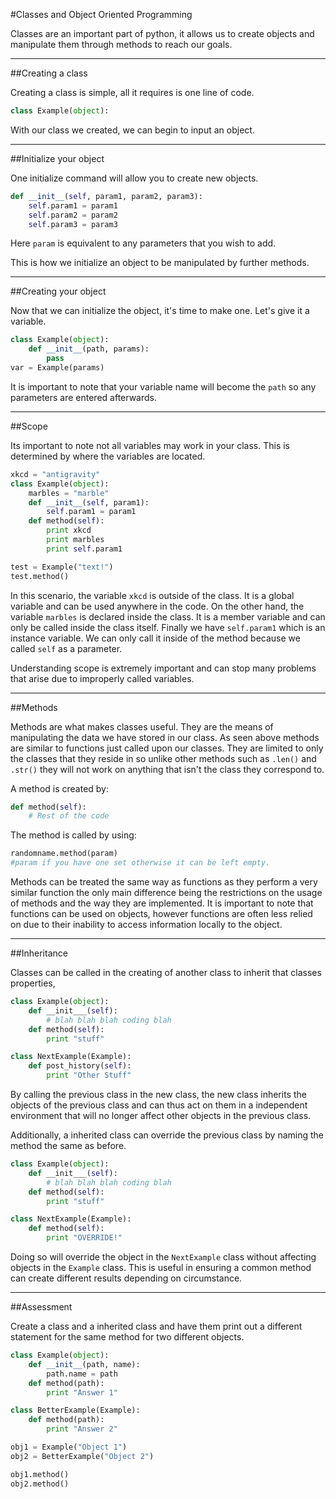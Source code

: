 #Classes and Object Oriented Programming

Classes are an important part of python, it allows us to create objects and manipulate them through methods to reach our goals.


----------

##Creating a class

Creating a class is simple, all it requires is one line of code.
``` python
class Example(object):
```
With our class we created, we can begin to input an object.

----------


##Initialize your object

One initialize command will allow you to create new objects.
``` python
def __init__(self, param1, param2, param3):
	self.param1 = param1
	self.param2 = param2
	self.param3 = param3
```
Here `param` is equivalent to any parameters that you wish to add.

This is how we initialize an object to be manipulated by further methods.

----------

##Creating your object

Now that we can initialize the object, it's time to make one. Let's give it a variable.
``` python
class Example(object):
	def __init__(path, params):
		pass
var = Example(params)
```
It is important to note that your variable name will become the `path` so any parameters are entered afterwards.

----------


##Scope

Its important to note not all variables may work in your class. This is determined by where the variables are located.
``` python
xkcd = "antigravity"
class Example(object):
	marbles = "marble"
	def __init__(self, param1):
		self.param1 = param1
	def method(self):
		print xkcd
		print marbles
		print self.param1

test = Example("text!")
test.method()
```
In this scenario, the variable `xkcd` is outside of the class. It is a global variable and can be used anywhere in the code. On the other hand, the variable `marbles` is declared inside the class. It is a member variable and can only be called inside the class itself. Finally we have `self.param1` which is an instance variable. We can only call it inside of the method because we called `self` as a parameter.

Understanding scope is extremely important and can stop many problems that arise due to improperly called variables.


----------


##Methods

Methods are what makes classes useful. They are the means of manipulating the data we have stored in our class. As seen above methods are similar to functions just called upon our classes. They are limited to only the classes that they reside in so unlike other methods such as `.len()` and `.str()` they will not work on anything that isn't the class they correspond to.

A method is created by:
``` python
def method(self):
	# Rest of the code
```
The method is called by using:
``` python
randomname.method(param)
#param if you have one set otherwise it can be left empty.
```

Methods can be treated the same way as functions as they perform a very similar function the only main difference being the restrictions on the usage of methods and the way they are implemented. It is important to note that functions can be used on objects, however functions are often less relied on due to their inability to access information locally to the object.


----------


##Inheritance

Classes can be called in the creating of another class to inherit that classes properties,

``` python
class Example(object):
	def __init___(self):
		# blah blah blah coding blah
	def method(self):
		print "stuff"

class NextExample(Example):
	def post_history(self):
		print "Other Stuff"
```
By calling the previous class in the new class, the new class inherits the objects of the previous class and can thus act on them in a independent environment that will no longer affect other objects in the previous class.

Additionally, a inherited class can override the previous class by naming the method the same as before.

``` python
class Example(object):
	def __init___(self):
		# blah blah blah coding blah
	def method(self):
		print "stuff"

class NextExample(Example):
	def method(self):
		print "OVERRIDE!"
```
Doing so will override the object in the `NextExample` class without affecting objects in the `Example` class. This is useful in ensuring a common method can create different results depending on circumstance.


----------

##Assessment

Create a class and a inherited class and have them print out a different statement for the same method for two different objects.

``` python
class Example(object):
	def __init__(path, name):
		path.name = path
	def method(path):
		print "Answer 1"

class BetterExample(Example):
	def method(path):
		print "Answer 2"

obj1 = Example("Object 1")
obj2 = BetterExample("Object 2")

obj1.method()
obj2.method()
```
